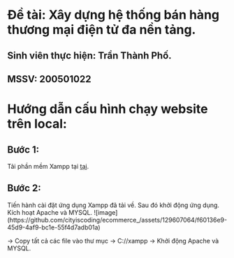 <h1> Đề tài: Xây dựng hệ thống bán hàng thương mại điện tử đa nền tảng. </h1>
<h2> Sinh viên thực hiện: Trần Thành Phố.  </h2>
<h2> MSSV: 200501022 </h2>
<h1>Hướng dẫn cấu hình chạy website trên local: </h1> 
<h2>Bước 1: </h2> 
<p>Tải phần mềm Xampp tại <a href="ttps://www.apachefriends.org/download.html">tại</a>.</p>

<h2>Bước 2: </h2> Tiến hành cài đặt ứng dụng Xampp đã tải về. Sau đó khởi động ứng dụng. Kích hoạt Apache và MYSQL.
![image](https://github.com/cityiscoding/ecommerce_/assets/129607064/f60136e9-45d9-4af9-bc1e-55f4d7adb01a)


-> Copy tất cả các file vào thư mục -> C://xampp -> Khởi động Apache và MYSQL.

